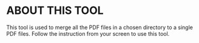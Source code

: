 # ABOUT THIS TOOL

This tool is used to merge all the PDF files in a chosen directory to a single PDF files. Follow the instruction from your screen to use this tool. 

